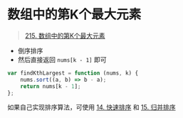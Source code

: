 
# 数组中的第K个最大元素



>  [215. 数组中的第K个最大元素](https://leetcode.cn/problems/kth-largest-element-in-an-array/)


- 倒序排序
- 然后直接返回 `nums[k - 1]` 即可

```javascript
var findKthLargest = function (nums, k) {
    nums.sort((a, b) => b - a);
    return nums[k - 1];
};
```


如果自己实现排序算法，可使用 [14. 快速排序](/post/h820ww8ue4.html) 和 [15. 归并排序](/post/o424tbplty.html)